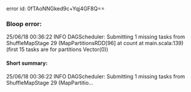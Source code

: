 error id: 0fTAoNNGked9c+Yqj4GF8Q==
### Bloop error:

25/06/18 00:36:22 INFO DAGScheduler: Submitting 1 missing tasks from ShuffleMapStage 29 (MapPartitionsRDD[96] at count at main.scala:139) (first 15 tasks are for partitions Vector(0))
#### Short summary: 

25/06/18 00:36:22 INFO DAGScheduler: Submitting 1 missing tasks from ShuffleMapStage 29 (MapPartitio...